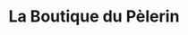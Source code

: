 ---
title: "La Boutique du Pèlerin"
url: /saint-jean-pied-de-port/la-boutique-du-pelerin/
shop: shop
---